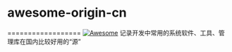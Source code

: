 # awesome-origin-cn
==================
[![Awesome](https://cdn.rawgit.com/sindresorhus/awesome/d7305f38d29fed78fa85652e3a63e154dd8e8829/media/badge.svg)](https://github.com/lilei644/awesome-origin-cn)
记录开发中常用的系统软件、工具、管理库在国内比较好用的“源”